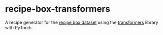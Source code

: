# recipe-box-transformers
A recipe generator for the [recipe box dataset](https://eightportions.com/datasets/Recipes/) using the [transformers](https://github.com/huggingface/transformers) library with PyTorch.